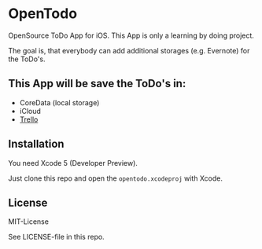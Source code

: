 # OpenTodo

OpenSource ToDo App for iOS. This App is only a learning by doing project.

The goal is, that everybody can add additional storages (e.g. Evernote) for the ToDo's.

## This App will be save the ToDo's in:

 * CoreData (local storage)
 * iCloud
 * [Trello](http://trello.com)
 
## Installation

You need Xcode 5 (Developer Preview).

Just clone this repo and open the `opentodo.xcodeproj` with Xcode.

## License

MIT-License

See LICENSE-file in this repo.
